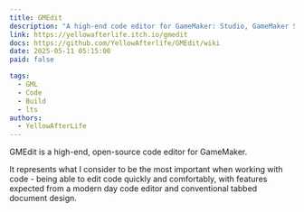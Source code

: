 ```yaml
---
title: GMEdit
description: "A high-end code editor for GameMaker: Studio, GameMaker Studio 2.x, and more!"
link: https://yellowafterlife.itch.io/gmedit
docs: https://github.com/YellowAfterlife/GMEdit/wiki
date: 2025-05-11 05:15:00
paid: false

tags:
  - GML
  - Code
  - Build
  - lts
authors:
  - YellowAfterLife
---
```


GMEdit is a high-end, open-source code editor for GameMaker.

It represents what I consider to be the most important when working with code - being able to edit code quickly and comfortably, with features expected from a modern day code editor and conventional tabbed document design.